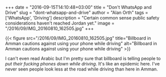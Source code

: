 +++
date = "2016-09-15T14:10:48+03:00"
title = "Don't WhatsApp and Drive"
slug = "dont-whatsapp-and-drive"
author = "Alan Orth"
tags = ['WhatsApp', 'Driving']
description = "Certain common sense public safety considerations haven't reached Jordan yet."
image = "/2016/09/IMG_20160810_162505.jpg"
+++

{{< figure src="/2016/09/IMG_20160810_162505.jpg" title="Billboard in Amman cautions against using your phone while driving" alt="Billboard in Amman cautions against using your phone while driving" >}}

I can't even read Arabic but I'm pretty sure that billboard is telling people to *put their fucking phones down while driving*. It's like an epidemic here. I've never seen people look less at the road while driving than here in Amman.

<!--more-->
